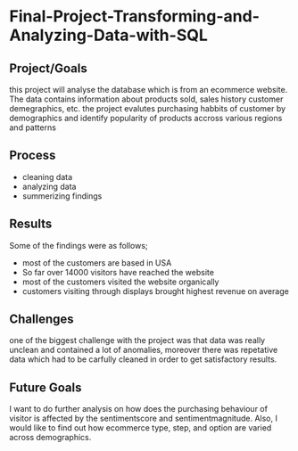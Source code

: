 # Final-Project-Transforming-and-Analyzing-Data-with-SQL

## Project/Goals
this project will analyse the database which is from an ecommerce website. The data contains information about products sold, sales history customer demegraphics, etc. the project evalutes purchasing habbits of customer by demographics and identify popularity of products accross various regions and patterns

## Process
- cleaning data
- analyzing data
- summerizing findings

## Results
Some of the findings were as follows;

- most of the customers are based in USA
- So far over 14000 visitors have reached the website
- most of the customers visited the website organically	
- customers visiting through displays brought highest revenue on average

## Challenges 

one of the biggest challenge with the project was that data was really unclean and contained a lot of anomalies, moreover there was repetative data which had to be carfully cleaned in order to get satisfactory results. 

## Future Goals

I want to do further analysis on how does the purchasing behaviour of visitor is affected by the sentimentscore and sentimentmagnitude. Also, I would like to find out how ecommerce type, step, and option are varied across demographics.


